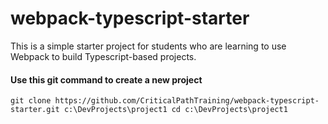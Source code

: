 # webpack-typescript-starter
This is a simple starter project for students who are learning to use Webpack to build Typescript-based projects.

#### Use this git command to create a new project

`
git clone https://github.com/CriticalPathTraining/webpack-typescript-starter.git c:\DevProjects\project1
cd c:\DevProjects\project1
`
